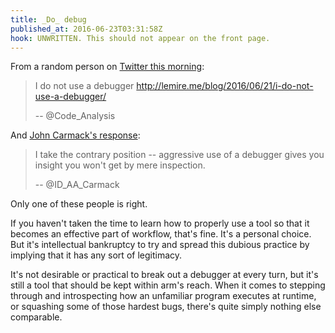 ```yaml
---
title: _Do_ debug
published_at: 2016-06-23T03:31:58Z
hook: UNWRITTEN. This should not appear on the front page.
---
```


From a random person on [Twitter this morning][dont-debug]:

> I do not use a debugger <a href="http://lemire.me/blog/2016/06/21/i-do-not-use-a-debugger/" rel="nofollow">http://lemire.me/blog/2016/06/21/i-do-not-use-a-debugger/</a>
>
> -- @Code\_Analysis

And [John Carmack's response][do-debug]:

> I take the contrary position -- aggressive use of a debugger gives you
> insight you won't get by mere inspection.
>
> -- @ID\_AA\_Carmack

Only one of these people is right.

If you haven't taken the time to learn how to properly use a tool so that it
becomes an effective part of workflow, that's fine. It's a personal choice. But
it's intellectual bankruptcy to try and spread this dubious practice by
implying that it has any sort of legitimacy.

It's not desirable or practical to break out a debugger at every turn, but it's
still a tool that should be kept within arm's reach. When it comes to stepping
through and introspecting how an unfamiliar program executes at runtime, or
squashing some of those hardest bugs, there's quite simply nothing else
comparable.

[do-debug]: https://twitter.com/ID_AA_Carmack/status/745638167068319744
[dont-debug]: https://twitter.com/Code_Analysis/status/745542120379809792
